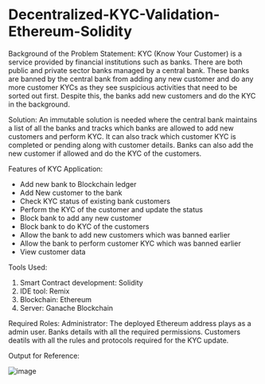 # Decentralized-KYC-Validation-Ethereum-Solidity
Background of the Problem Statement:
KYC (Know Your Customer) is a service provided by financial institutions such as banks. There are both public and private sector banks managed by a central bank. These banks are banned by the central bank from adding any new customer and do any more customer KYCs as they see suspicious activities that need to be sorted out first. Despite this, the banks add new customers and do the KYC in the background.

Solution:
An immutable solution is needed where the central bank maintains a list of all the banks and tracks which banks are allowed to add new customers and perform KYC. 
It can also track which customer KYC is completed or pending along with customer details.
Banks can also add the new customer if allowed and do the KYC of the customers.

Features of KYC Application:
* Add new bank to Blockchain ledger
* Add New customer to the bank
* Check KYC status of existing bank customers
* Perform the KYC of the customer and update the status
* Block bank to add any new customer
* Block bank to do KYC of the customers
* Allow the bank to add new customers which was banned earlier
* Allow the bank to perform customer KYC which was banned earlier
* View customer data

Tools Used:
1.	Smart Contract development: Solidity
2.	IDE tool: Remix
3.	Blockchain: Ethereum
4.	Server: Ganache Blockchain

Required Roles:
Administrator: The deployed Ethereum address plays as a admin user.
Banks details with all the required permissions.
Customers deatils with all the rules and protocols required for the KYC update.

Output for Reference:


![image](https://user-images.githubusercontent.com/114467037/192463218-152f91a0-7312-4ad4-b391-675cfa791202.png)

